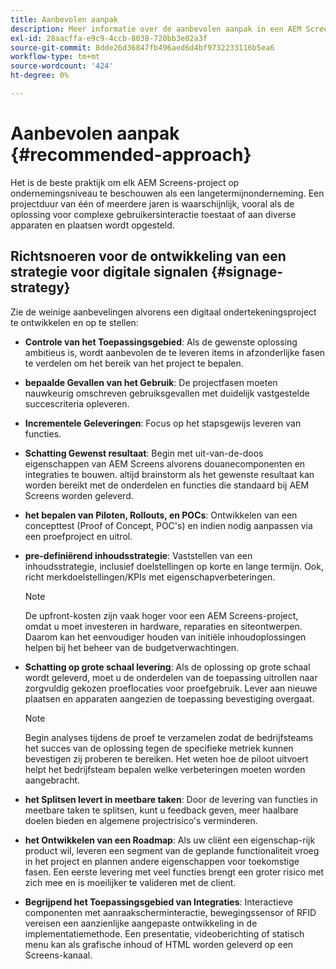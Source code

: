 ```yaml
---
title: Aanbevolen aanpak
description: Meer informatie over de aanbevolen aanpak in een AEM Screens-project.
exl-id: 28aacffa-e9c9-4ccb-8038-720bb3e02a3f
source-git-commit: 8dde26d36847fb496aed6d4bf9732233116b5ea6
workflow-type: tm+mt
source-wordcount: '424'
ht-degree: 0%

---
```


# Aanbevolen aanpak {#recommended-approach}

Het is de beste praktijk om elk AEM Screens-project op ondernemingsniveau te beschouwen als een langetermijnonderneming. Een projectduur van één of meerdere jaren is waarschijnlijk, vooral als de oplossing voor complexe gebruikersinteractie toestaat of aan diverse apparaten en plaatsen wordt opgesteld.

## Richtsnoeren voor de ontwikkeling van een strategie voor digitale signalen {#signage-strategy}

Zie de weinige aanbevelingen alvorens een digitaal ondertekeningsproject te ontwikkelen en op te stellen:

* **Controle van het Toepassingsgebied**:
Als de gewenste oplossing ambitieus is, wordt aanbevolen de te leveren items in afzonderlijke fasen te verdelen om het bereik van het project te bepalen.

* **bepaalde Gevallen van het Gebruik**:
De projectfasen moeten nauwkeurig omschreven gebruiksgevallen met duidelijk vastgestelde succescriteria opleveren.

* **Incrementele Geleveringen**:
Focus op het stapsgewijs leveren van functies.

* **Schatting Gewenst resultaat**:
Begin met uit-van-de-doos eigenschappen van AEM Screens alvorens douanecomponenten en integraties te bouwen. altijd brainstorm als het gewenste resultaat kan worden bereikt met de onderdelen en functies die standaard bij AEM Screens worden geleverd.

* **het bepalen van Piloten, Rollouts, en POCs**:
Ontwikkelen van een concepttest (Proof of Concept, POC&#39;s) en indien nodig aanpassen via een proefproject en uitrol.

* **pre-definiërend inhoudsstrategie**:
Vaststellen van een inhoudsstrategie, inclusief doelstellingen op korte en lange termijn. Ook, richt merkdoelstellingen/KPIs met eigenschapverbeteringen.

  >[!NOTE]
  >
  > De upfront-kosten zijn vaak hoger voor een AEM Screens-project, omdat u moet investeren in hardware, reparaties en siteontwerpen. Daarom kan het eenvoudiger houden van initiële inhoudoplossingen helpen bij het beheer van de budgetverwachtingen.

* **Schatting op grote schaal levering**:
Als de oplossing op grote schaal wordt geleverd, moet u de onderdelen van de toepassing uitrollen naar zorgvuldig gekozen proeflocaties voor proefgebruik. Lever aan nieuwe plaatsen en apparaten aangezien de toepassing bevestiging overgaat.

  >[!NOTE]
  >
  > Begin analyses tijdens de proef te verzamelen zodat de bedrijfsteams het succes van de oplossing tegen de specifieke metriek kunnen bevestigen zij proberen te bereiken. Het weten hoe de piloot uitvoert helpt het bedrijfsteam bepalen welke verbeteringen moeten worden aangebracht.

* **het Splitsen levert in meetbare taken**:
Door de levering van functies in meetbare taken te splitsen, kunt u feedback geven, meer haalbare doelen bieden en algemene projectrisico&#39;s verminderen.

* **het Ontwikkelen van een Roadmap**:
Als uw cliënt een eigenschap-rijk product wil, leveren een segment van de geplande functionaliteit vroeg in het project en plannen andere eigenschappen voor toekomstige fasen. Een eerste levering met veel functies brengt een groter risico met zich mee en is moeilijker te valideren met de client.

* **Begrijpend het Toepassingsgebied van Integraties**:
Interactieve componenten met aanraakscherminteractie, bewegingssensor of RFID vereisen een aanzienlijke aangepaste ontwikkeling in de implementatiemethode. Een presentatie, videoberichting of statisch menu kan als grafische inhoud of HTML worden geleverd op een Screens-kanaal.
